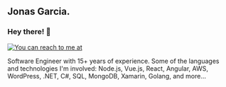 ## Jonas Garcia.
### Hey there! :wave:

<!--
**jonasaky/jonasaky** is a ✨ _special_ ✨ repository because its `README.md` (this file) appears on your GitHub profile.

Here are some ideas to get you started:

- 🔭 I’m currently working on ...
- 🌱 I’m currently learning ...
- 👯 I’m looking to collaborate on ...
- 🤔 I’m looking for help with ...
- 💬 Ask me about ...
- 📫 How to reach me: ...
- 😄 Pronouns: ...
- ⚡ Fun fact: ...
-->

[![You can reach to me at](https://cdn.pixabay.com/photo/2017/10/03/17/53/nature-2813487_1280.jpg)](https://about.me/jonasaky)

Software Engineer with 15+ years of experience.
Some of the languages and technologies I'm involved: Node.js, Vue.js, React, Angular, AWS, WordPress, .NET, C#, SQL, MongoDB, Xamarin, Golang, and more...
